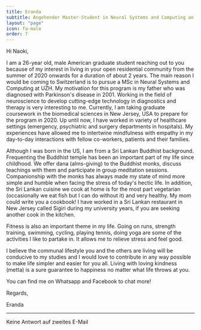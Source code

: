 ```yaml
---
title: Eranda
subtitle: Angehender Master-Student in Neural Systems and Computing an der UZH
layout: "page"
icon: fa-male
order: 7
---
```


Hi Naoki, 



I am a 26-year old, male American graduate student reaching out to you because of my interest in living in your open residential community from the summer of 2020 onwards for a duration of about 2 years. The main reason I would be coming to Switzerland is to pursue a MSc in Neural Systems and Computing at UZH. My motivation for this program is my father who was diagnosed with Parkinson's disease in 2001. Working in the field of neuroscience to develop cutting-edge technology in diagnostics and therapy is very interesting to me. Currently, I am taking graduate coursework in the biomedical sciences in New Jersey, USA to prepare for the program in 2020. Up until now, I have worked in variety of healthcare settings (emergency, psychiatric and surgery departments in hospitals). My experiences have allowed me to intertwine mindfulness with empathy in my day-to-day interactions with fellow co-workers, patients and their families. 



Although I was born in the US, I am from a Sri Lankan Buddhist background. Frequenting the Buddhist temple has been an important part of my life since childhood. We offer dana (alms-giving) to the Buddhist monks, discuss teachings with them and participate in group meditation sessions. Companionship with the monks has always made my state of mind more simple and humble when facing the stress of today's hectic life. In addition, the Sri Lankan cuisine we cook at home is for the most part vegetarian (occasionally we eat fish but I can do without it) and very healthy. My mom could write you a cookbook! I have worked in a Sri Lankan restaurant in New Jersey called Sigiri during my university years, if you are seeking another cook in the kitchen. 



Fitness is also an important theme in my life. Going on runs, strength training, swimming, cycling, playing tennis, doing yoga are some of the activities I like to partake in. It allows me to relieve stress and feel good. 



I believe the communal lifestyle you and the others are living will be conducive to my studies and I would love to contribute in any way possible to make life simpler and easier for you all. Living with loving kindness (metta) is a sure guarantee to happiness no matter what life throws at you. 



You can find me on Whatsapp and Facebook to chat more! 



Regards, 

Eranda 

---

Keine Antwort auf zweites E-Mail
